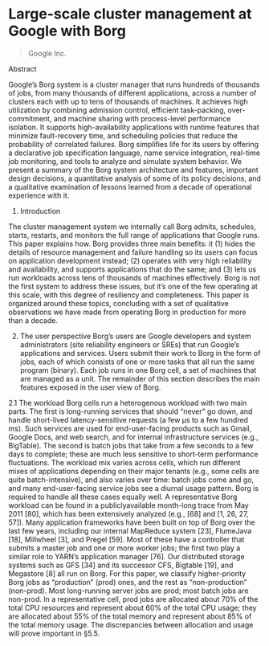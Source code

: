 # Large-scale cluster management at Google with Borg
> Google Inc.

Abstract

Google’s Borg system is a cluster manager that runs hundreds
of thousands of jobs, from many thousands of different
applications, across a number of clusters each with up to
tens of thousands of machines.
It achieves high utilization by combining admission control,
efficient task-packing, over-commitment, and machine
sharing with process-level performance isolation. It supports
high-availability applications with runtime features that minimize
fault-recovery time, and scheduling policies that reduce
the probability of correlated failures. Borg simplifies
life for its users by offering a declarative job specification
language, name service integration, real-time job monitoring,
and tools to analyze and simulate system behavior.
We present a summary of the Borg system architecture
and features, important design decisions, a quantitative analysis
of some of its policy decisions, and a qualitative examination
of lessons learned from a decade of operational
experience with it.

1. Introduction

The cluster management system we internally call Borg admits,
schedules, starts, restarts, and monitors the full range
of applications that Google runs. This paper explains how.
Borg provides three main benefits: it (1) hides the details
of resource management and failure handling so its users can
focus on application development instead; (2) operates with
very high reliability and availability, and supports applications
that do the same; and (3) lets us run workloads across
tens of thousands of machines effectively. Borg is not the
first system to address these issues, but it’s one of the few operating
at this scale, with this degree of resiliency and completeness.
This paper is organized around these topics, concluding with a set of qualitative observations we have made
from operating Borg in production for more than a decade.

2. The user perspective
Borg’s users are Google developers and system administrators
(site reliability engineers or SREs) that run Google’s
applications and services. Users submit their work to Borg
in the form of jobs, each of which consists of one or more
tasks that all run the same program (binary). Each job runs
in one Borg cell, a set of machines that are managed as a
unit. The remainder of this section describes the main features
exposed in the user view of Borg.


2.1 The workload
Borg cells run a heterogenous workload with two main parts.
The first is long-running services that should “never” go
down, and handle short-lived latency-sensitive requests (a
few µs to a few hundred ms). Such services are used for
end-user-facing products such as Gmail, Google Docs, and
web search, and for internal infrastructure services (e.g.,
BigTable). The second is batch jobs that take from a few
seconds to a few days to complete; these are much less sensitive
to short-term performance fluctuations. The workload
mix varies across cells, which run different mixes of applications
depending on their major tenants (e.g., some cells are
quite batch-intensive), and also varies over time: batch jobs
come and go, and many end-user-facing service jobs see a
diurnal usage pattern. Borg is required to handle all these
cases equally well.
A representative Borg workload can be found in a publiclyavailable
month-long trace from May 2011 [80], which has
been extensively analyzed (e.g., [68] and [1, 26, 27, 57]).
Many application frameworks have been built on top of
Borg over the last few years, including our internal MapReduce
system [23], FlumeJava [18], Millwheel [3], and Pregel
[59]. Most of these have a controller that submits a master
job and one or more worker jobs; the first two play a similar
role to YARN’s application manager [76]. Our distributed
storage systems such as GFS [34] and its successor CFS,
Bigtable [19], and Megastore [8] all run on Borg.
For this paper, we classify higher-priority Borg jobs as
“production” (prod) ones, and the rest as “non-production”
(non-prod). Most long-running server jobs are prod; most
batch jobs are non-prod. In a representative cell, prod jobs
are allocated about 70% of the total CPU resources and represent
about 60% of the total CPU usage; they are allocated
about 55% of the total memory and represent about 85% of
the total memory usage. The discrepancies between allocation
and usage will prove important in §5.5.
